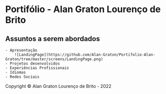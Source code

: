 # Portifólio - Alan Graton Lourenço de Brito
## Assuntos a serem abordados
    - Apresentação
        ![LandingPage](https://github.com/Alan-Graton/Portifolio-Alan-Graton/tree/master/screens/LandingPage.png)
    - Projetos desenvolvidos
    - Experiências Profissionais
    - Idiomas
    - Redes Sociais
Copyright © Alan Graton Lourenço de Brito - 2022

